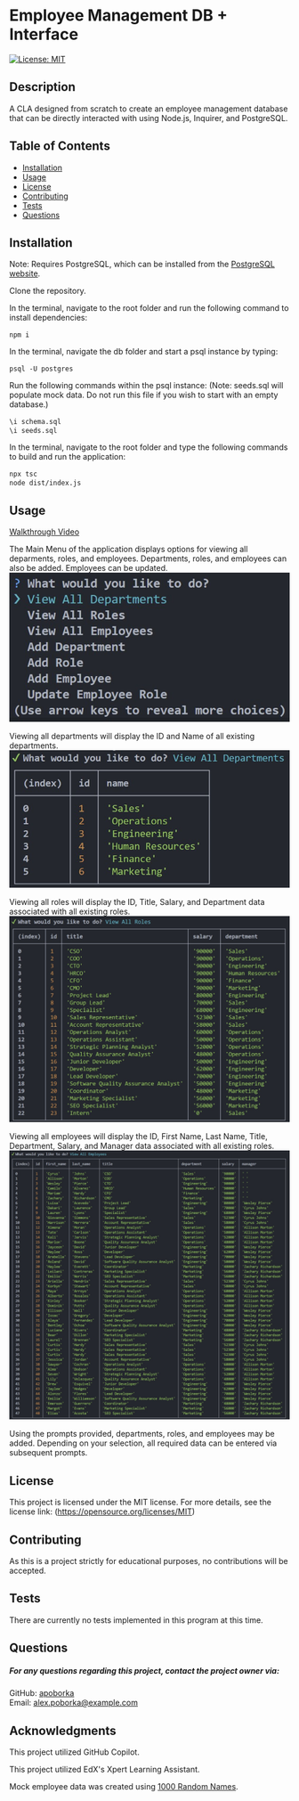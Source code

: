 
# Employee Management DB + Interface
[![License: MIT](https://img.shields.io/badge/License-MIT-yellow.svg)](https://opensource.org/licenses/MIT)

## Description
A CLA designed from scratch to create an employee management database that can be directly interacted with using Node.js, Inquirer, and PostgreSQL.


## Table of Contents
- [Installation](#installation)
- [Usage](#usage)
- [License](#license)
- [Contributing](#contributing)
- [Tests](#tests)
- [Questions](#questions)

## Installation
Note: Requires PostgreSQL, which can be installed from the [PostgreSQL website](https://www.postgresql.org/download/).

Clone the repository.

In the terminal, navigate to the root folder and run the following command to install dependencies:
```
npm i
```

In the terminal, navigate the db folder and start a psql instance by typing:
```
psql -U postgres
```

Run the following commands within the psql instance:
(Note: seeds.sql will populate mock data. Do not run this file if you wish to start with an empty database.)
```
\i schema.sql
\i seeds.sql
```

In the terminal, navigate to the root folder and type the following commands to build and run the application:
```
npx tsc
node dist/index.js
```


## Usage
[Walkthrough Video]()
  
The Main Menu of the application displays options for viewing all deparments, roles, and employees. Departments, roles, and employees can also be added. Employees can be updated.
![An image of the main menu of the command line application, showing options for the aforementioned actions.](assets/mainMenu.jpg)

Viewing all departments will display the ID and Name of all existing departments. ![An image of the Department table created using mock data.](assets/viewAllDepartments.jpg)

Viewing all roles will display the ID, Title, Salary, and Department data associated with all existing roles. ![An image of the Role table created using mock data.](assets/viewAllRoles.jpg)

Viewing all employees will display the ID, First Name, Last Name, Title, Department, Salary, and Manager data associated with all existing roles. ![An image of the Employee table created using mock data.](assets/viewAllEmployees.jpg)

Using the prompts provided, departments, roles, and employees may be added. Depending on your selection, all required data can be entered via subsequent prompts.


## License
This project is licensed under the MIT license. For more details, see the license link: (https://opensource.org/licenses/MIT)

## Contributing
As this is a project strictly for educational purposes, no contributions will be accepted.

## Tests
There are currently no tests implemented in this program at this time.

## Questions
##### For any questions regarding this project, contact the project owner via: 
GitHub: [apoborka](https://github.com/apoborka)\
Email: alex.poborka@example.com

## Acknowledgments
This project utilized GitHub Copilot.

This project utilized EdX's Xpert Learning Assistant.

Mock employee data was created using [1000 Random Names](https://1000randomnames.com/).